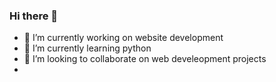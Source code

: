 ### Hi there 👋



- 🔭 I’m currently working on website development
- 🌱 I’m currently learning python
- 👯 I’m looking to collaborate on web develeopment projects
- <!--
- 🤔 I’m looking for help with ...
- 💬 Ask me about ...
- 📫 How to reach me: ...
- 😄 Pronouns: ...
- ⚡ Fun fact: ...

-->
